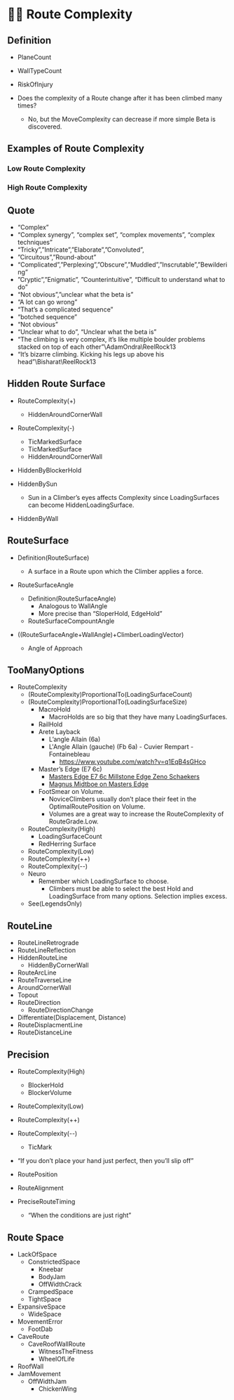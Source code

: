 # 🔷🔺 <route>Route</route> Complexity

## Definition

- PlaneCount
- WallTypeCount
- RiskOfInjury


- Does the complexity of a Route change after it has been climbed many times?
    - No, but the MoveComplexity can decrease if more simple Beta is discovered.


## Examples of <route>Route</route> Complexity


### Low <route>Route</route> Complexity



### High <route>Route</route> Complexity

## Quote

- “Complex”
- “Complex synergy”, “complex set”, “complex movements”, “complex techniques”
- “Tricky”,”Intricate”,”Elaborate”,”Convoluted”,
- ”Circuitous”,”Round-about”
- “Complicated”,”Perplexing”,”Obscure”,”Muddled”,”Inscrutable”,”Bewildering”
- ”Cryptic”,”Enigmatic”, ”Counterintuitive”, “Difficult to understand what to do”
- “Not obvious”,”unclear what the beta is”
- “A lot can go wrong”
- “That’s a complicated sequence”
- “botched sequence”
- “Not obvious”
- “Unclear what to do”, “Unclear what the beta is”
- “The climbing is very complex, it’s like multiple boulder problems stacked on top of each other”\AdamOndra\ReelRock13
- “It’s bizarre climbing. Kicking his legs up above his head”\Bisharat\ReelRock13

## Hidden Route Surface

- RouteComplexity(+)
    - HiddenAroundCornerWall
- RouteComplexity(-)
    - TicMarkedSurface
    - TicMarkedSurface
    - HiddenAroundCornerWall

- HiddenByBlockerHold
- HiddenBySun
    - Sun in a Climber’s eyes affects Complexity since LoadingSurfaces can become HiddenLoadingSurface.
- HiddenByWall

## RouteSurface
- Definition(RouteSurface)
    - A surface in a Route upon which the Climber applies a force.

- RouteSurfaceAngle
    - Definition(RouteSurfaceAngle)
        - Analogous to WallAngle
        - More precise than “SloperHold, EdgeHold”
    - RouteSurfaceCompountAngle
- ((RouteSurfaceAngle+WallAngle)+ClimberLoadingVector)
    - Angle of Approach


## TooManyOptions

- RouteComplexity
    - (RouteComplexity)ProportionalTo(LoadingSurfaceCount)
    - (RouteComplexity)ProportionalTo(LoadingSurfaceSize)
        - MacroHold
            - MacroHolds are so big that they have many LoadingSurfaces.
        - RailHold
        - Arete Layback
            - L’angle Allain (6a)
            - L'Angle Allain (gauche) (Fb 6a) - Cuvier Rempart - Fontainebleau
                -  https://www.youtube.com/watch?v=q1EqB4sGHco
        - Master’s Edge (E7 6c)
            - [Masters Edge E7 6c Millstone Edge Zeno Schaekers](https://www.youtube.com/watch?v=NpwfMAnwSWw)
            - [Magnus Midtboe on Masters Edge](https://www.youtube.com/watch?v=Ij9_41yNdS4)
        - FootSmear on Volume.
            - NoviceClimbers usually don’t place their feet in the OptimalRoutePosition on Volume.
            - Volumes are a great way to increase the RouteComplexity of RouteGrade.Low.
    - RouteComplexity(High)
        - LoadingSurfaceCount
        - RedHerring Surface
    - RouteComplexity(Low)
    - RouteComplexity(++)
    - RouteComplexity(--)
    - Neuro
        - Remember which LoadingSurface to choose.
            - Climbers must be able to select the best Hold and LoadingSurface from many options. Selection implies excess.
    - See(LegendsOnly)

## RouteLine
- RouteLineRetrograde
- RouteLineReflection
- HiddenRouteLine
    - HiddenByCornerWall
- RouteArcLine
- RouteTraverseLine
- AroundCornerWall
- Topout
- RouteDirection
    - RouteDirectionChange
- Differentiate(Displacement, Distance)
- RouteDisplacmentLine
- RouteDistanceLine



## Precision

- RouteComplexity(High)
    - BlockerHold
    - BlockerVolume
- RouteComplexity(Low)
- RouteComplexity(++)
- RouteComplexity(--)
    - TicMark
- “If you don’t place your hand just perfect, then you’ll slip off”

- RoutePosition
- RouteAlignment
- PreciseRouteTiming
    - “When the conditions are just right”


## Route Space

- LackOfSpace
    - ConstrictedSpace
        - Kneebar
        - BodyJam
        - OffWidthCrack
    - CrampedSpace
    - TightSpace
- ExpansiveSpace
    - WideSpace
- MovementError
    - FootDab
- CaveRoute
    - CaveRoofWallRoute
        - WitnessTheFitness
        - WheelOfLife
- RoofWall
- JamMovement
    - OffWidthJam
        - ChickenWing
